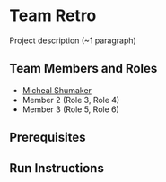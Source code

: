 # Team Retro

Project description (~1 paragraph)

## Team Members and Roles

* [Micheal Shumaker](https://github.com/MShumaker24/CIS350-HW2-Shumaker)
* Member 2 (Role 3, Role 4)
* Member 3 (Role 5, Role 6)

## Prerequisites

## Run Instructions